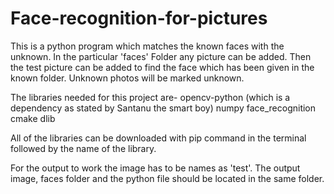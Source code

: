 # Face-recognition-for-pictures
This is a python program which matches the known faces with the unknown. In the particular 'faces' Folder any picture can be added. 
Then the test picture can be added to find the face which has been given in the known folder. Unknown photos will be marked unknown.

The libraries needed for this project are-
opencv-python (which is a dependency as stated by Santanu the smart boy)
numpy 
face_recognition
cmake 
dlib

All of the libraries can be downloaded with pip command in the terminal followed by the name of the library.

For the output to work the image has to be names as 'test'. The output image, faces folder and the python file should be located in the
same folder.
